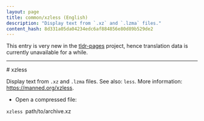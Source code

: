 ```yaml
---
layout: page
title: common/xzless (English)
description: "Display text from `.xz` and `.lzma` files."
content_hash: 8d331a05da04234edc6af884856e80d89b529de2
---
```


This entry is very new in the [tldr-pages](https://github.com/tldr-pages/tldr) project, hence translation data is currently unavailable for a while.

<hr># xzless

Display text from `.xz` and `.lzma` files.
See also: `less`.
More information: <https://manned.org/xzless>.

- Open a compressed file:

`xzless `<span class="tldr-var badge badge-pill bg-dark-lm bg-white-dm text-white-lm text-dark-dm font-weight-bold">path/to/archive.xz</span>
